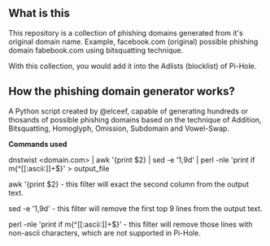 ## What is this

This repository is a collection of phishing domains generated from it's original domain name.
Example, facebook.com (original) possible phishing domain fabebook.com using bitsquatting technique.

With this collection, you would add it into the Adlists (blocklist) of Pi-Hole.

## How the phishing domain generator works?

A Python script created by @elceef, capable of generating hundreds or thosands of possible phishing domains based on the technique of Addition, Bitsquatting, Homoglyph, Omission, Subdomain and Vowel-Swap.

__Commands used__

dnstwist <domain.com> | awk '{print $2} | sed -e '1,9d' | perl -nle 'print if m{^[[:ascii:]]+$}' > output_file

awk '{print $2} - this filter will exact the second column from the output text.

sed -e '1,9d' - this filter will remove the first top 9 lines from the output text.

perl -nle 'print if m{^[[:ascii:]]+$}' - this filter will remove those lines with non-ascii characters, which are not supported in Pi-Hole.
